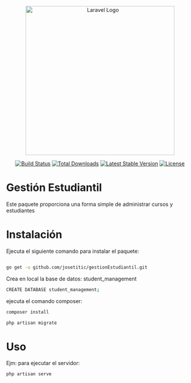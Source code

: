 <p align="center"><a href="https://laravel.com" target="_blank"><img src="https://raw.githubusercontent.com/laravel/art/master/logo-lockup/5%20SVG/2%20CMYK/1%20Full%20Color/laravel-logolockup-cmyk-red.svg" width="400" alt="Laravel Logo"></a></p>

<p align="center">
<a href="https://github.com/laravel/framework/actions"><img src="https://github.com/laravel/framework/workflows/tests/badge.svg" alt="Build Status"></a>
<a href="https://packagist.org/packages/laravel/framework"><img src="https://img.shields.io/packagist/dt/laravel/framework" alt="Total Downloads"></a>
<a href="https://packagist.org/packages/laravel/framework"><img src="https://img.shields.io/packagist/v/laravel/framework" alt="Latest Stable Version"></a>
<a href="https://packagist.org/packages/laravel/framework"><img src="https://img.shields.io/packagist/l/laravel/framework" alt="License"></a>
</p>


# Gestión Estudiantil
Este paquete proporciona una forma simple de administrar cursos y estudiantes

# Instalación
Ejecuta el siguiente comando para instalar el paquete:
```bash

go get -u github.com/josetitic/gestionEstudiantil.git

```
Crea en local la base de datos: student_management

```bash
CREATE DATABASE student_management;
```
ejecuta el comando composer:
```bash
composer install

php artisan migrate

```
# Uso
Ejm:
para ejecutar el servidor:
```bash
php artisan serve
```

